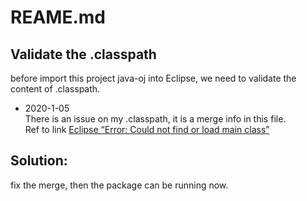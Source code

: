 # REAME.md
## Validate the .classpath 
before import this project java-oj into Eclipse, we need to validate the content of .classpath. 

* 2020-1-05   
There is an issue on my .classpath, it is a merge info in this file.  
Ref to link [Eclipse “Error: Could not find or load main class”](https://stackoverflow.com/questions/11235827/eclipse-error-could-not-find-or-load-main-class/27488594)

## Solution:
fix the merge, then the package  can be running now.



